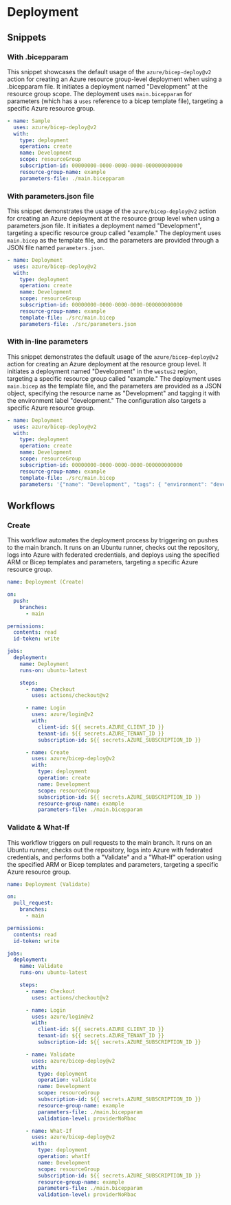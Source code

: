 # Deployment

## Snippets

### With .bicepparam

This snippet showcases the default usage of the `azure/bicep-deploy@v2` action for creating an Azure resource group-level deployment when using a .bicepparam file. It initiates a deployment named "Development" at the resource group scope. The deployment uses `main.bicepparam` for parameters (which has a `uses` reference to a bicep template file), targeting a specific Azure resource group.

```yaml
- name: Sample
  uses: azure/bicep-deploy@v2
  with:
    type: deployment
    operation: create
    name: Development
    scope: resourceGroup
    subscription-id: 00000000-0000-0000-0000-000000000000
    resource-group-name: example
    parameters-file: ./main.bicepparam
```

### With parameters.json file

This snippet demonstrates the usage of the `azure/bicep-deploy@v2` action for creating an Azure deployment at the resource group level when using a parameters.json file. It initiates a deployment named "Development", targeting a specific resource group called "example." The deployment uses `main.bicep` as the template file, and the parameters are provided through a JSON file named `parameters.json`.

```yaml
- name: Deployment
  uses: azure/bicep-deploy@v2
  with:
    type: deployment
    operation: create
    name: Development
    scope: resourceGroup
    subscription-id: 00000000-0000-0000-0000-000000000000
    resource-group-name: example
    template-file: ./src/main.bicep
    parameters-file: ./src/parameters.json
```

### With in-line parameters

This snippet demonstrates the default usage of the `azure/bicep-deploy@v2` action for creating an Azure deployment at the resource group level. It initiates a deployment named "Development" in the `westus2` region, targeting a specific resource group called "example." The deployment uses `main.bicep` as the template file, and the parameters are provided as a JSON object, specifying the resource name as "Development" and tagging it with the environment label "development." The configuration also targets a specific Azure resource group.

```yaml
- name: Deployment
  uses: azure/bicep-deploy@v2
  with:
    type: deployment
    operation: create
    name: Development
    scope: resourceGroup
    subscription-id: 00000000-0000-0000-0000-000000000000
    resource-group-name: example
    template-file: ./src/main.bicep
    parameters: '{"name": "Development", "tags": { "environment": "development" }}'
```

## Workflows
### Create

This workflow automates the deployment process by triggering on pushes to the main branch. It runs on an Ubuntu runner, checks out the repository, logs into Azure with federated credentials, and deploys using the specified ARM or Bicep templates and parameters, targeting a specific Azure resource group.

```yaml
name: Deployment (Create)

on:
  push:
    branches:
      - main

permissions:
  contents: read
  id-token: write

jobs:
  deployment:
    name: Deployment
    runs-on: ubuntu-latest

    steps:
      - name: Checkout
        uses: actions/checkout@v2

      - name: Login
        uses: azure/login@v2
        with:
          client-id: ${{ secrets.AZURE_CLIENT_ID }}
          tenant-id: ${{ secrets.AZURE_TENANT_ID }}
          subscription-id: ${{ secrets.AZURE_SUBSCRIPTION_ID }}

      - name: Create
        uses: azure/bicep-deploy@v2
        with:
          type: deployment
          operation: create
          name: Development
          scope: resourceGroup
          subscription-id: ${{ secrets.AZURE_SUBSCRIPTION_ID }}
          resource-group-name: example
          parameters-file: ./main.bicepparam
```

### Validate & What-If

This workflow triggers on pull requests to the main branch. It runs on an Ubuntu runner, checks out the repository, logs into Azure with federated credentials, and performs both a "Validate" and a "What-If" operation using the specified ARM or Bicep templates and parameters, targeting a specific Azure resource group.

```yaml
name: Deployment (Validate)

on:
  pull_request:
    branches:
      - main

permissions:
  contents: read
  id-token: write

jobs:
  deployment:
    name: Validate
    runs-on: ubuntu-latest

    steps:
      - name: Checkout
        uses: actions/checkout@v2

      - name: Login
        uses: azure/login@v2
        with:
          client-id: ${{ secrets.AZURE_CLIENT_ID }}
          tenant-id: ${{ secrets.AZURE_TENANT_ID }}
          subscription-id: ${{ secrets.AZURE_SUBSCRIPTION_ID }}

      - name: Validate
        uses: azure/bicep-deploy@v2
        with:
          type: deployment
          operation: validate
          name: Development
          scope: resourceGroup
          subscription-id: ${{ secrets.AZURE_SUBSCRIPTION_ID }}
          resource-group-name: example
          parameters-file: ./main.bicepparam
          validation-level: providerNoRbac

      - name: What-If
        uses: azure/bicep-deploy@v2
        with:
          type: deployment
          operation: whatIf
          name: Development
          scope: resourceGroup
          subscription-id: ${{ secrets.AZURE_SUBSCRIPTION_ID }}
          resource-group-name: example
          parameters-file: ./main.bicepparam
          validation-level: providerNoRbac
```
